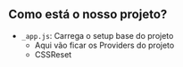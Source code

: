 
## Como está o nosso projeto?
- `_app.js`: Carrega o setup base do projeto
    - Aqui vão ficar os Providers do projeto
    - CSSReset 